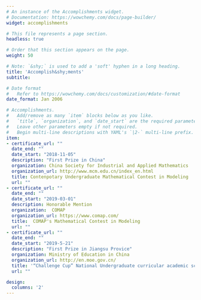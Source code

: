 ```yaml
---
# An instance of the Accomplishments widget.
# Documentation: https://wowchemy.com/docs/page-builder/
widget: accomplishments

# This file represents a page section.
headless: true

# Order that this section appears on the page.
weight: 50

# Note: `&shy;` is used to add a 'soft' hyphen in a long heading.
title: 'Accomplish&shy;ments'
subtitle:

# Date format
#   Refer to https://wowchemy.com/docs/customization/#date-format
date_format: Jan 2006

# Accomplishments.
#   Add/remove as many `item` blocks below as you like.
#   `title`, `organization`, and `date_start` are the required parameters.
#   Leave other parameters empty if not required.
#   Begin multi-line descriptions with YAML's `|2-` multi-line prefix.
item:
- certificate_url: ""
  date_end: ""
  date_start: "2018-11-05"
  description: "First Prize in China"
  organization: China Society for Industrial and Applied Mathematics
  organization_url: http://www.mcm.edu.cn/index_en.html
  title: Contenpotary Undergraduate Mathematical Contest in Modeling
  url: ""
- certificate_url: ""
  date_end: ""
  date_start: "2019-03-01"
  description: Honorable Mention
  organization:  COMAP
  organization_url: https://www.comap.com/
  title:  COMAP's Mathematical Contest in Modeling
  url: ""
- certificate_url: ""
  date_end: ""
  date_start: "2019-5-21"
  description: "First Prize in Jiangsu Provice"
  organization: Ministry of Education in China
  organization_url: http://en.moe.gov.cn/
  title: '“Challenge Cup” National Undergraduate curricular academic scicence and technology works by race'
  url: ""

design:
  columns: '2' 
---
```


